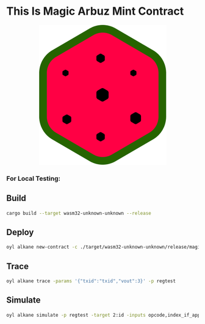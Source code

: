 # This Is Magic Arbuz Mint Contract

<p align="center">
  <img src="./arbuz.png" alt="ARBUZ Logo">
</p>

### For Local Testing:
## Build
```bash
cargo build --target wasm32-unknown-unknown --release
```

## Deploy
```bash
oyl alkane new-contract -c ./target/wasm32-unknown-unknown/release/magic_arbuz.wasm -data 1,0 -p regtest
```

## Trace
```bash
oyl alkane trace -params '{"txid":"txid","vout":3}' -p regtest
```

## Simulate
```bash
oyl alkane simulate -p regtest -target 2:id -inputs opcode,index_if_applicable
```